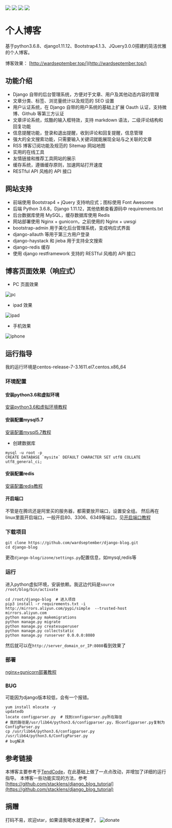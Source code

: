 [![](https://img.shields.io/badge/python-3.6.8-orange.svg)](https://www.python.org/downloads/release/python-368/)
[![](https://img.shields.io/badge/django-1.11-green.svg)](https://docs.djangoproject.com/en/1.11/releases/1.11/)
[![](https://img.shields.io/badge/bootstrap-4.1.3-blue.svg)](https://getbootstrap.com/docs/4.1/getting-started/introduction/)
[![](https://img.shields.io/badge/license-MIT-000000.svg)](https://opensource.org/licenses/MIT)
# 个人博客
基于python3.6.8、django1.11.12、Bootstrap4.1.3、JQuery3.0.0搭建的简洁优雅的个人博客。

博客效果： [http://wardseptember.top/](http://wardseptember.top/)

## 功能介绍
- Django 自带的后台管理系统，方便对于文章、用户及其他动态内容的管理
- 文章分类、标签、浏览量统计以及规范的 SEO 设置
- 用户认证系统，在 Django 自带的用户系统的基础上扩展 Oauth 认证，支持微博、Github 等第三方认证
- 文章评论系统，炫酷的输入框特效，支持 markdown 语法，二级评论结构和回复功能
- 信息提醒功能，登录和退出提醒，收到评论和回复提醒，信息管理
- 强大的全文搜索功能，只需要输入关键词就能展现全站与之关联的文章
- RSS 博客订阅功能及规范的 Sitemap 网站地图
- 实用的在线工具
- 友情链接和推荐工具网站的展示
- 缓存系统，遵循缓存原则，加速网站打开速度
- RESTful API 风格的 API 接口

## 网站支持
- 前端使用 Bootstrap4 + jQuery 支持响应式；图标使用 Font Awesome
- 后端 Python 3.6.8，Django 1.11.12，其他依赖查看源码中 requirements.txt
- 后台数据库使用 MySQL，缓存数据库使用 Redis
- 网站部署使用 Nginx + gunicorn，之前使用的 Nginx + uwsgi
- bootstrap-admin 用于美化后台管理系统，变成响应式界面
- django-allauth 等用于第三方用户登录
- django-haystack 和 jieba 用于支持全文搜索
- django-redis 缓存
- 使用 django restframework 支持的 RESTful 风格的 API 接口

## 博客页面效果（响应式）
- PC 页面效果

![pc](https://raw.githubusercontent.com/wardseptember/django-blog/master/readme_img/pc.jpg)

- ipad 效果

![ipad](https://raw.githubusercontent.com/wardseptember/django-blog/master/readme_img/ipad.jpg)

- 手机效果

![iphone](https://raw.githubusercontent.com/wardseptember/django-blog/master/readme_img/iphone.jpg)

## 运行指导
我的运行环境是centos-release-7-3.1611.el7.centos.x86_64
### 环境配置
#### 安装python3.6和虚拟环境
[安装python3.6和虚拟环境教程](http://www.wardseptember.top/article/3/)
#### 安装配置mysql5.7
[安装配置mysql5.7教程](http://www.wardseptember.top/article/1/)
- 创建数据库
```
mysql -u root -p
CREATE DATABASE `mysite` DEFAULT CHARACTER SET utf8 COLLATE utf8_general_ci;
```
#### 安装配置redis
[安装配置redis教程](http://www.wardseptember.top/article/2/)
#### 开启端口
不管是在腾讯还是阿里买的服务器，都需要放开端口，设置安全组。
然后再在linux里面开启端口，一般开启80、3306、6349等端口，见[开启端口教程](http://www.wardseptember.top/article/4/)
### 下载项目
```
git clone https://github.com/wardseptember/django-blog.git
cd django-blog
```
更改`django-blog/izone/settings.py`配置信息，如mysql,redis等
### 运行
进入python虚拟环境，安装依赖。我这边代码是`source /root/blog/bin/activate`
```
cd /root/django-blog  # 进入项目
pip3 install -r requirements.txt -i http://mirrors.aliyun.com/pypi/simple  --trusted-host mirrors.aliyun.com
python manage.py makemigrations
python manage.py migrate
python manage.py createsuperuser
python manage.py collectstatic
python manage.py runserver 0.0.0.0:8080
```
然后就可以在`http://server_domain_or_IP:8080`看到效果了
### 部署
[nginx+gunicorn部署教程](http://www.wardseptember.top/article/5/)
### BUG
可能因为django版本较低，会有一个报错。
```
yum install mlocate -y
updatedb
locate configparser.py  # 找到configparser.py所在路径
# 我的路径是/usr/lib64/python3.6/configparser.py，将configparser.py复制为ConfigParser.py
cp /usr/lib64/python3.6/configparser.py /usr/lib64/python3.6/ConfigParser.py
# bug解决
```
## 参考链接
本博客主要参考于[TendCode](https://github.com/Hopetree/izone)，在此基础上做了一点点改动，并增加了详细的运行指导。
本博客一些功能实现的方法，参考[https://github.com/stacklens/django_blog_tutorial](https://github.com/stacklens/django_blog_tutorial)
## 捐赠
打码不易，欢迎star，如果请我喝水就更棒了。
![donate](https://raw.githubusercontent.com/wardseptember/django-blog/master/readme_img/donate.jpg)